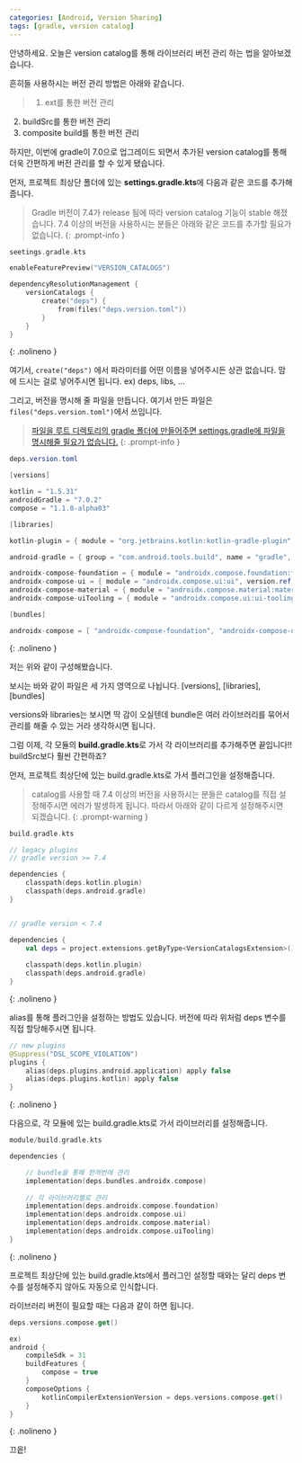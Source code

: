```yaml
---
categories: [Android, Version Sharing]
tags: [gradle, version catalog]
---
```


안녕하세요. 오늘은 version catalog를 통해 라이브러리 버전 관리 하는 법을 알아보겠습니다.

흔히들 사용하시는 버전 관리 방법은 아래와 같습니다.
> 1. ext를 통한 버전 관리
2. buildSrc를 통한 버전 관리
3. composite build를 통한 버전 관리

하지만, 이번에 gradle이 7.0으로 업그레이드 되면서 추가된 version catalog를 통해 더욱 간편하게 버전 관리를 할 수 있게 됐습니다.

먼저, 프로젝트 최상단 폴더에 있는 **settings.gradle.kts**에 다음과 같은 코드를 추가해줍니다.

> Gradle 버전이 7.4가 release 됨에 따라 version catalog 기능이 stable 해졌습니다.
7.4 이상의 버전을 사용하시는 분들은 아래와 같은 코드를 추가할 필요가 없습니다.
{: .prompt-info }

```kotlin
seetings.gradle.kts

enableFeaturePreview("VERSION_CATALOGS")

dependencyResolutionManagement {
    versionCatalogs {
        create("deps") {
            from(files("deps.version.toml"))
        }
    }
}
```
{: .nolineno }

여기서, ```create("deps")``` 에서 파라미터를 어떤 이름을 넣어주시든 상관 없습니다. 맘에 드시는 걸로 넣어주시면 됩니다.
ex) deps, libs, ...

그리고, 버전을 명시해 줄 파일을 만듭니다. 여기서 만든 파일은 ```files("deps.version.toml")```에서 쓰입니다.

> [파일을 루트 디렉토리의 gradle 폴더에 만들어주면 settings.gradle에 파일을 명시해줄 필요가 없습니다.](https://docs.gradle.org/current/userguide/platforms.html#sub:conventional-dependencies-toml)
{: .prompt-info }

```java
deps.version.toml

[versions]

kotlin = "1.5.31"
androidGradle = "7.0.2"
compose = "1.1.0-alpha03"

[libraries]

kotlin-plugin = { module = "org.jetbrains.kotlin:kotlin-gradle-plugin", versions.ref = "kotlin" }

android-gradle = { group = "com.android.tools.build", name = "gradle", version.ref = "androidGradle" }

androidx-compose-foundation = { module = "androidx.compose.foundation:foundation", version.ref = "compose" }
androidx-compose-ui = { module = "androidx.compose.ui:ui", version.ref = "compose" }
androidx-compose-material = { module = "androidx.compose.material:material", version.ref = "compose" }
androidx-compose-uiTooling = { module = "androidx.compose.ui:ui-tooling", version.ref = "compose" }

[bundles]

androidx-compose = [ "androidx-compose-foundation", "androidx-compose-ui", "androidx-compose-material", "androidx-compose-uiTooling" ]
```
{: .nolineno }

저는 위와 같이 구성해봤습니다. 

보시는 바와 같이 파일은 세 가지 영역으로 나뉩니다. [versions], [libraries], [bundles]

versions와 libraries는 보시면 딱 감이 오실텐데 bundle은 여러 라이브러리를 묶어서 관리를 해줄 수 있는 거라 생각하시면 됩니다.

그럼 이제, 각 모듈의 **build.gradle.kts**로 가서 각 라이브러리를 추가해주면 끝입니다!! buildSrc보다 훨씬 간편하죠?

먼저, 프로젝트 최상단에 있는 build.gradle.kts로 가서 플러그인을 설정해줍니다.

> catalog를 사용할 때 7.4 이상의 버전을 사용하시는 분들은 catalog를 직접 설정해주시면 에러가 발생하게 됩니다. 따라서 아래와 같이 다르게 설정해주시면 되겠습니다.
{: .prompt-warning }

```kotlin
build.gradle.kts

// legacy plugins
// gradle version >= 7.4

dependencies {
    classpath(deps.kotlin.plugin)
    classpath(deps.android.gradle)
}


// gradle version < 7.4

dependencies {
    val deps = project.extensions.getByType<VersionCatalogsExtension>().named("deps") as org.gradle.accessors.dm.LibrariesForDeps
    
    classpath(deps.kotlin.plugin)
    classpath(deps.android.gradle)
}
```
{: .nolineno }


alias를 통해 플러그인을 설정하는 방법도 있습니다. 버전에 따라 위처럼 deps 변수를 직접 할당해주시면 됩니다.
```kotlin
// new plugins
@Suppress("DSL_SCOPE_VIOLATION")
plugins {
    alias(deps.plugins.android.application) apply false
    alias(deps.plugins.kotlin) apply false
}
```
{: .nolineno }

다음으로, 각 모듈에 있는 build.gradle.kts로 가서 라이브러리를 설정해줍니다.

```kotlin
module/build.gradle.kts

dependencies {

    // bundle을 통해 한꺼번에 관리
    implementation(deps.bundles.androidx.compose)
    
    // 각 라이브러리별로 관리
    implementation(deps.androidx.compose.foundation)
    implementation(deps.androidx.compose.ui)
    implementation(deps.androidx.compose.material)
    implementation(deps.androidx.compose.uiTooling)
}
```
{: .nolineno }

프로젝트 최상단에 있는 build.gradle.kts에서 플러그인 설정할 때와는 달리 deps 변수를 설정해주지 않아도 자동으로 인식합니다.

라이브러리 버전이 필요할 때는 다음과 같이 하면 됩니다.
```kotlin
deps.versions.compose.get()

ex)
android {
    compileSdk = 31
    buildFeatures {
        compose = true
    }
    composeOptions {
        kotlinCompilerExtensionVersion = deps.versions.compose.get()
    }
}
```
{: .nolineno }

끄읕!